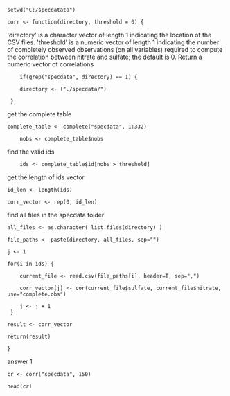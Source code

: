 	setwd("C:/specdatata")

	corr <- function(directory, threshold = 0) {

'directory' is a character vector of length 1 indicating the location of the CSV files. 'threshold' is a numeric vector of length 1 indicating the number of completely observed observations (on all variables) required to compute the correlation between nitrate and sulfate; the default is 0. Return a numeric vector of correlations
    
    	if(grep("specdata", directory) == 1) {

        directory <- ("./specdata/")

   	 }
     
get the complete table
    
	complete_table <- complete("specdata", 1:332)

    	nobs <- complete_table$nobs

find the valid ids

    	ids <- complete_table$id[nobs > threshold]

get the length of ids vector

    id_len <- length(ids)

    corr_vector <- rep(0, id_len)

find all files in the specdata folder

    all_files <- as.character( list.files(directory) )

    file_paths <- paste(directory, all_files, sep="")

    j <- 1

    for(i in ids) {

        current_file <- read.csv(file_paths[i], header=T, sep=",")

        corr_vector[j] <- cor(current_file$sulfate, current_file$nitrate, use="complete.obs")

        j <- j + 1
   	 }

    result <- corr_vector

    return(result)  
 
	}

answer 1

	cr <- corr("specdata", 150)

	head(cr)
